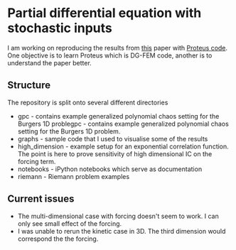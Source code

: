 # Partial differential equation with stochastic inputs

I am working on reproducing the results from
[this](http://rspa.royalsocietypublishing.org/content/470/2171/20140080) paper
with [Proteus code](https://github.com/erdc-cm/proteus). One objective is to learn
Proteus which is DG-FEM code, another is to understand the paper better.

## Structure

The repository is split onto several different directories

  * gpc - contains example generalized polynomial chaos setting for the
    Burgers 1D problegpc - contains example generalized polynomial chaos
    setting for the Burgers 1D problem.
  * graphs - sample code that I used to visualise some of the results
  * high_dimension - example setup for an exponential correlation function.
    The point is here to prove sensitivity of high dimensional IC on the
    forcing term.
  * notebooks - iPython notebooks which serve as documentation
  * riemann - Riemann problem examples

## Current issues

  * The multi-dimensional case with forcing doesn't seem to work. I can only
    see small effect of the forcing.
  * I was unable to rerun the kinetic case in 3D. The third dimension would
    correspond the the forcing.
